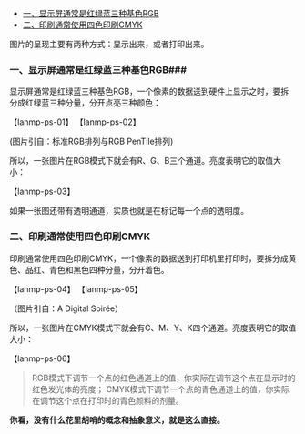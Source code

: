 <!-- TOC -->

- [一、显示屏通常是红绿蓝三种基色RGB](#一显示屏通常是红绿蓝三种基色rgb)
- [二、印刷通常使用四色印刷CMYK](#二印刷通常使用四色印刷cmyk)

<!-- /TOC -->
图片的呈现主要有两种方式：显示出来，或者打印出来。

### 一、显示屏通常是红绿蓝三种基色RGB###
显示屏通常是红绿蓝三种基色RGB，一个像素的数据送到硬件上显示之时，要拆分成红绿蓝三种分量，分开点亮三种颜色：

【lanmp-ps-01】
【lanmp-ps-02】

(图片引自：标准RGB排列与RGB PenTile排列)

所以，一张图片在RGB模式下就会有R、G、B三个通道。亮度表明它的取值大小：

【lanmp-ps-03】

如果一张图还带有透明通道，实质也就是在标记每一个点的透明度。

### 二、印刷通常使用四色印刷CMYK ###

印刷通常使用四色印刷CMYK，一个像素的数据送到打印机里打印时，要拆分成黄色、品红、青色和黑色四种分量，分开着色。

【lanmp-ps-04】
【lanmp-ps-05】

（图片引自：A Digital Soirée）

所以，一张图片在CMYK模式下就会有C、M、Y、K四个通道。亮度表明它的取值大小：

【lanmp-ps-06】
> RGB模式下调节一个点的红色通道上的值，你实际在调节这个点在显示时的红色发光体的亮度；
> CMYK模式下调节一个点的青色通道上的值，你实际在调节这个点在打印时的青色颜料的剂量。

**你看，没有什么花里胡哨的概念和抽象意义，就是这么直接。**

